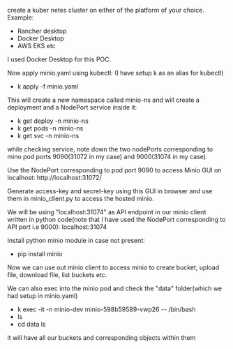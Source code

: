 create a kuber netes cluster on either of the platform of your choice. Example:
- Rancher desktop
- Docker Desktop
- AWS EKS etc

I used Docker Desktop for this POC.

Now apply minio.yaml using kubectl: (I have setup k as an alias for kubectl)
- k apply -f minio.yaml

This will create a new namespace called minio-ns and will create a deployment and a NodePort service inside it:
- k get deploy -n minio-ns
- k get pods -n minio-ns
- k get svc -n minio-ns

while checking service, note down the two nodePorts corresponding to mino pod ports 9090(31072 in my case) and 9000(31074 in my case).

Use the NodePort corresponding to pod port 9090 to access Minio GUI on localhost:
http://localhost:31072/

Generate access-key and secret-key using this GUI in browser and use them in minio_client.py to access the hosted minio.

We will be using "localhost:31074" as API endpoint in our minio client written in python code(note that I have used the NodePort corresponding to API port i.e 9000):
localhost:31074

Install python minio module in case not present:
- pip install minio

Now we can use out minio client to access minio to create bucket, upload file, download file, list buckets etc.

We can also exec into the minio pod and check the "data" folder(which we had setup in minio.yaml)
- k exec -it -n minio-dev minio-598b59589-vwp26 -- /bin/bash
- ls
- cd data
ls

it will have all our buckets and corresponding objects within them